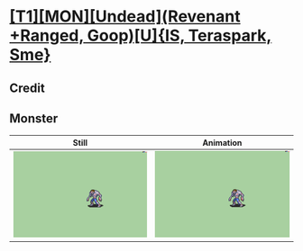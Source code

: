 # [\[T1\]\[MON\]\[Undead\]\(Revenant +Ranged, Goop\)\[U\]{IS, Teraspark, Sme}](../)

## Credit


	
## Monster

| Still | Animation |
| :---: | :-------: |
| ![Monster still](./Monster_000.png) | ![Monster animation](./Monster.gif) |
